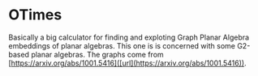 # OTimes

Basically a big calculator for finding and exploting Graph Planar Algebra embeddings of planar algebras. This one is is concerned with some G2-based planar algebras. The graphs come from [https://arxiv.org/abs/1001.5416]([url](https://arxiv.org/abs/1001.5416)).
